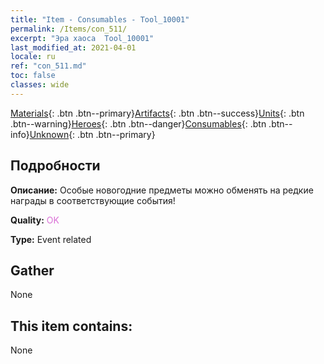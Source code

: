 ```yaml
---
title: "Item - Consumables - Tool_10001"
permalink: /Items/con_511/
excerpt: "Эра хаоса  Tool_10001"
last_modified_at: 2021-04-01
locale: ru
ref: "con_511.md"
toc: false
classes: wide
---
```

 [Materials](/ru/Items/){: .btn .btn--primary}[Artifacts](/ru/Items/Artifacts/){: .btn .btn--success}[Units](/ru/Items/Units/){: .btn .btn--warning}[Heroes](/ru/Items/Heroes/){: .btn .btn--danger}[Consumables](/ru/Items/Consumables/){: .btn .btn--info}[Unknown](/ru/Items/Unknown/){: .btn .btn--primary}

## Подробности
 **Описание:** Особые новогодние предметы можно обменять на редкие награды в соответствующие события!

 **Quality:** <span style="color: #DA70D6">OK</span>

 **Type:** Event related

## Gather

  None

## This item contains:

  None

